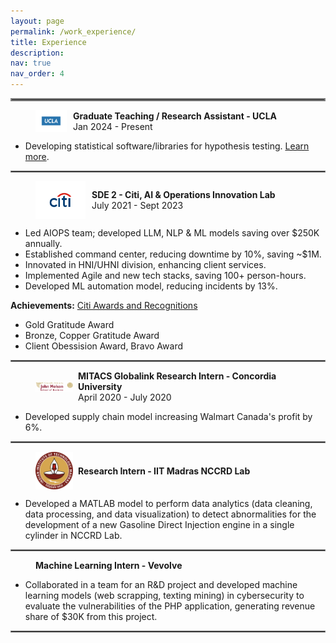 ```yaml
---
layout: page
permalink: /work_experience/
title: Experience
description: 
nav: true
nav_order: 4
---
```


<hr style="border:2px solid gray">

<figure style="display: flex; align-items: center;">
    <img src="../assets/img/ucla.png" alt="UCLA Logo" style="width:50px; margin-right: 10px;"/>
    <figcaption>
        <b>Graduate Teaching / Research Assistant - UCLA</b><br>
        Jan 2024 - Present
    </figcaption>
</figure>

- Developing statistical software/libraries for hypothesis testing. [Learn more](https://pypi.org/project/statistics-library/).

<hr style="border:1px solid gray">

<figure style="display: flex; align-items: center;">
    <img src="../assets/img/citi.png" alt="Citi Logo" style="width:80px; margin-right: 10px;"/>
    <figcaption>
        <b>SDE 2 - Citi, AI & Operations Innovation Lab</b><br>
        July 2021 - Sept 2023
    </figcaption>
</figure>

- Led AIOPS team; developed LLM, NLP & ML models saving over $250K annually.
- Established command center, reducing downtime by 10%, saving ~$1M.
- Innovated in HNI/UHNI division, enhancing client services.
- Implemented Agile and new tech stacks, saving 100+ person-hours.
- Developed ML automation model, reducing incidents by 13%.

**Achievements:** [Citi Awards and Recognitions](https://drive.google.com/file/d/1vz_iv6zuMCkshuL85D0IB-uaBy-M19_y/view?usp=sharing)
- Gold Gratitude Award
- Bronze, Copper Gratitude Award
- Client Obessision Award, Bravo Award

<hr style="border:1px solid gray">

<figure style="display: flex; align-items: center;">
     <img src="../assets/img/concord.png" alt="Concord Logo" style="width:60px; margin-right: 8px;"/>
    <figcaption>
        <b>MITACS Globalink Research Intern - Concordia University</b><br>
        April 2020 - July 2020
    </figcaption>
</figure>

- Developed supply chain model increasing Walmart Canada's profit by 6%.

<hr style="border:1px solid gray">

<figure style="display: flex; align-items: center;">
    <img src="../assets/img/iitm.png" alt="Concord Logo" style="width:60px; margin-right: 8px;"/>
    <figcaption>
        <b>Research Intern - IIT Madras NCCRD Lab</b>
    </figcaption>
</figure>

- Developed a MATLAB model to perform data analytics (data cleaning, data processing, and data visualization) to detect abnormalities for the development of a new Gasoline Direct Injection engine in a single cylinder in NCCRD Lab.


<hr style="border:1px solid gray">

<figure style="display: flex; align-items: center;">
    <figcaption>
        <b>Machine Learning Intern - Vevolve</b>
    </figcaption>
</figure>

- Collaborated in a team for an R&D project and developed machine learning models (web scrapping, texting mining) in cybersecurity to evaluate the vulnerabilities of the PHP application, generating revenue share of $30K from this project.

<hr style="border:1px solid gray">


